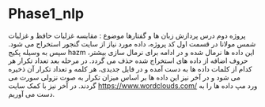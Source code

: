 # Phase1_nlp
پروژه دوم درس پردازش زبان ها و گفتارها
موضوع : مقایسه غزلیات حافظ و غزلیات شمس مولانا
در قسمت اول کد پروژه، داده مورد نیاز از سایت گنجور استخراج می شود. سپس به وسیله پکیج hazm این داده ها نرمال شده و در ادامه برای نرمال سازی بیشتر، حروف اضافه از داده های استخراج شده حذف می گردد.
در مرحله بعد تعداد تکرار هر کدام از کلمات داده ها به دست آمده و در فایل جدیدی، هر کلمه و تعداد تکرار آن ذخیره می شود و در آخر نیز این داده ها بر اساس میزان تکرار به صوت نزولی سورت می گردند.
در آخر نیز با کمک سایت https://www.wordclouds.com/ ورد مپ داده ها را به دست می آوریم.

